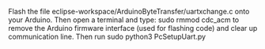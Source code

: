 Flash the file eclipse-workspace/ArduinoByteTransfer/uartxchange.c onto your Arduino. Then open a terminal and type:
sudo rmmod cdc_acm
to remove the Arduino firmware interface (used for flashing code) and clear up communication line.
Then run
sudo python3 PcSetupUart.py
